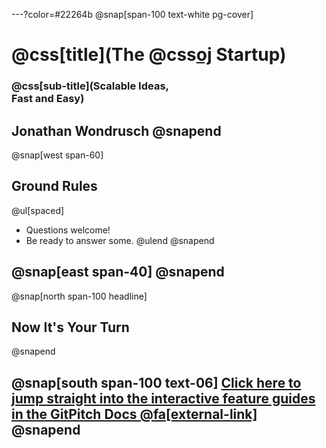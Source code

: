 ---?color=#22264b
@snap[span-100 text-white pg-cover]
# @css[title](The @css[oj](Serverless) Startup)
### @css[sub-title](Scalable Ideas,<br/>Fast and Easy)

**Jonathan Wondrusch**
@snapend
---

@snap[west span-60]
## Ground Rules
@ul[spaced]
- Questions welcome!
- Be ready to answer some.
@ulend
@snapend

@snap[east span-40]
@snapend
---

@snap[north span-100 headline]
## Now It's Your Turn
@snapend

@snap[south span-100 text-06]
[Click here to jump straight into the interactive feature guides in the GitPitch Docs @fa[external-link]](https://gitpitch.com/docs/getting-started/tutorial/)
@snapend
---